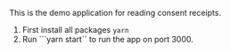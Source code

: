 This is the demo application for reading consent receipts.

1. First install all packages ```yarn```
2. Run ```yarn start`` to run the app on port 3000.